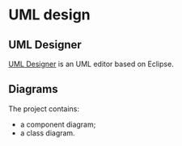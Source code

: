 # UML design

## UML Designer

[UML Designer](http://www.umldesigner.org/) is an UML editor based on Eclipse.

## Diagrams

The project contains:
- a component diagram;
- a class diagram.

